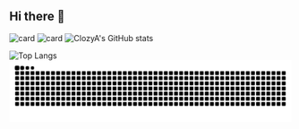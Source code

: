 ## Hi there 👋


![card](https://cdn.jsdelivr.net/gh/ClozyA/NCM-Card/card.svg)
![card](https://cdn.jsdelivr.net/gh/ClozyA/NCM-Card/card-dark.svg)
![ClozyA's GitHub stats](https://github-readme-stats.vercel.app/api?username=ClozyA&count_private=true&show_icons=true&theme=transparent)
<!--![ClozyA's GitHub stats](https://clozya-readme-stats.vercel.app/api?username=ClozyA&count_private=true&show_icons=true&theme=transparent)
![card](https://cdn.jsdelivr.net/gh/ClozyA/netease-music-card-fixed/card.svg)-->


![Top Langs](https://github-readme-stats.vercel.app/api/top-langs/?username=ClozyA&layout=compact)
![Snake!](https://raw.githubusercontent.com/ClozyA/ClozyA/snake-output/github-contribution-grid-snake-dark.svg)

<!--
**ClozyA/ClozyA** is a ✨ _special_ ✨ repository because its `README.md` (this file) appears on your GitHub profile.

Here are some ideas to get you started:

- 🔭 I’m currently working on ...
- 🌱 I’m currently learning ...
- 👯 I’m looking to collaborate on ...
- 🤔 I’m looking for help with ...
- 💬 Ask me about ...
- 📫 How to reach me: ...
- 😄 Pronouns: ...
- ⚡ Fun fact: ...
-->
